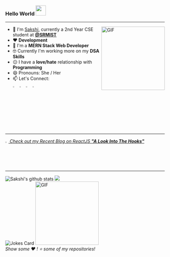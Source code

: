 ### Hello World  <img src="https://github.com/sakshi-choudhary/sakshi-choudhary/blob/master/Hi.gif" width="32px">

<hr>
<!--
**sakshi-choudhary/sakshi-choudhary** is a ✨ _special_ ✨ repository because its `README.md` (this file) appears on your GitHub profile.
-->

<img align="right" alt="GIF" height="200px" src="https://github.com/sakshi-choudhary/sakshi-choudhary/blob/master/my-memoji.jpg" />




- :school: I'm [Sakshi](https://sakshichoudhary.me/),  currently a 2nd Year CSE student at <a href="hhttps://www.srmuniversity.ac.in"> <b>@SRMIST</b> </a>
- ❤️ **Development**
- 🤟 I'm a **MERN Stack Web Developer**
- 🤓 Currently I'm working more on my **DSA Skills**
- :neutral_face: I have a **love/hate** relationship with **Programming**
- 😄 Pronouns: She / Her
- 📫 Let's Connect: 
 [<br><img src="https://img.icons8.com/color/48/000000/linkedin.png" width="3.5%"/>](https://www.linkedin.com/in/sakshichoudhary23/)
 [<img src="https://img.icons8.com/fluent/48/000000/instagram-new.png" width="3.5%"/>](https://www.instagram.com/sakshi._.choudhary/)
 [<img src="https://img.icons8.com/color/48/000000/medium.png" width="3.5%"/>](https://medium.com/@choudharysakshi023)
 <a href="mailto:choudharysakshi023@gmail.com"> <img src="https://img.icons8.com/fluent/48/000000/gmail.png" width="3.5%"/> </a>

<hr>

<a href="https://medium.com/data-science-community-srm/a-look-into-the-hooks-a79c9b1d75aa"><i><img src="https://img.icons8.com/color/48/000000/medium.png" width="2%"/> Check out my Recent Blog on ReactJS **"A Look Into The Hooks"** </i> </a>

<hr>


![Sakshi's github stats](https://github-readme-stats.vercel.app/api?username=sakshi-choudhary&show_icons=true&theme=dark&count_private=true)
<img src='https://github-readme-stats.vercel.app/api/top-langs/?username=sakshi-choudhary&theme=dark&hide_langs_below=4&layout=compact'/>  
![Jokes Card](https://readme-jokes.vercel.app/api) 
<img alt="GIF" height="200px" src="https://github.com/sakshi-choudhary/sakshi-choudhary/blob/master/laptop-memoji.jpg" />
<br>
<i> Show some ❤️ ! ⭐️  some of my repositories!</i>
